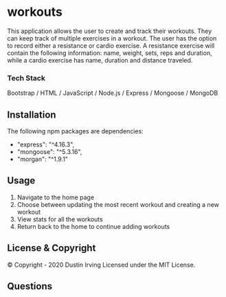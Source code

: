 # workouts

This application allows the user to create and track their workouts. They can keep track of multiple exercises in a workout. The user has the option to record either a resistance or cardio exercise. A resistance exercise will contain the following information: name, weight, sets, reps and duration, while a cardio exercise has name, duration and distance traveled.

### Tech Stack

Bootstrap / HTML / JavaScript / Node.js / Express / Mongoose / MongoDB

## Installation

The following npm packages are dependencies:

- "express": "^4.16.3",
- "mongoose": "^5.3.16",
- "morgan": "^1.9.1"

## Usage

1. Navigate to the home page
2. Choose between updating the most recent workout and creating a new workout
3. View stats for all the workouts
4. Return back to the home to continue adding workouts

## License & Copyright

© Copyright - 2020 Dustin Irving
Licensed under the MIT License.

## Questions
